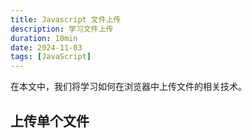 ```yaml
---
title: Javascript 文件上传
description: 学习文件上传
duration: 10min
date: 2024-11-03
tags: [JavaScript]
---
```


在本文中，我们将学习如何在浏览器中上传文件的相关技术。

## 上传单个文件
